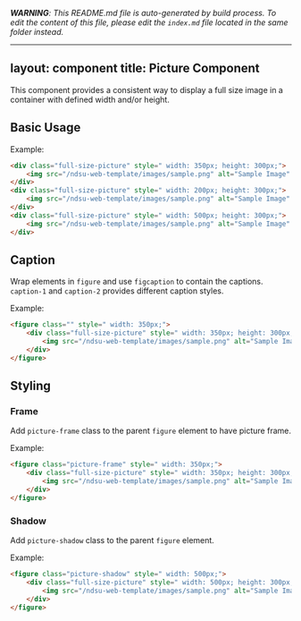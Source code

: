 _**WARNING**: This README.md file is auto-generated by build process. To edit the content of this file, please edit the `index.md` file located in the same folder instead._

---
layout: component
title: Picture Component
---

This component provides a consistent way to display a full size image in a container with defined width and/or height.

## Basic Usage

Example:
```html
<div class="full-size-picture" style=" width: 350px; height: 300px;">
    <img src="/ndsu-web-template/images/sample.png" alt="Sample Image" />
</div>
<div class="full-size-picture" style=" width: 200px; height: 300px;">
    <img src="/ndsu-web-template/images/sample.png" alt="Sample Image" />
</div>
<div class="full-size-picture" style=" width: 500px; height: 300px;">
    <img src="/ndsu-web-template/images/sample.png" alt="Sample Image" />
</div>
```

## Caption

Wrap elements in `figure` and use `figcaption` to contain the captions. `caption-1` and `caption-2` provides different caption styles.

Example:
```html
<figure class="" style=" width: 350px;">
    <div class="full-size-picture" style=" width: 350px; height: 300px;">
        <img src="/ndsu-web-template/images/sample.png" alt="Sample Image" />
    </div>
</figure>

```

## Styling

### Frame

Add `picture-frame` class to the parent `figure` element to have picture frame.

Example:
```html
<figure class="picture-frame" style=" width: 350px;">
    <div class="full-size-picture" style=" width: 350px; height: 300px;">
        <img src="/ndsu-web-template/images/sample.png" alt="Sample Image" />
    </div>
</figure>

```

### Shadow

Add `picture-shadow` class to the parent `figure` element.

Example:
```html
<figure class="picture-shadow" style=" width: 500px;">
    <div class="full-size-picture" style=" width: 500px; height: 300px;">
        <img src="/ndsu-web-template/images/sample.png" alt="Sample Image" />
    </div>
</figure>

```
